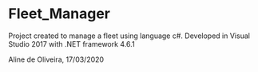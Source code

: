 # Fleet_Manager 

Project created to manage a fleet using language c#.
Developed in Visual Studio 2017 with .NET framework 4.6.1

Aline de Oliveira, 17/03/2020


